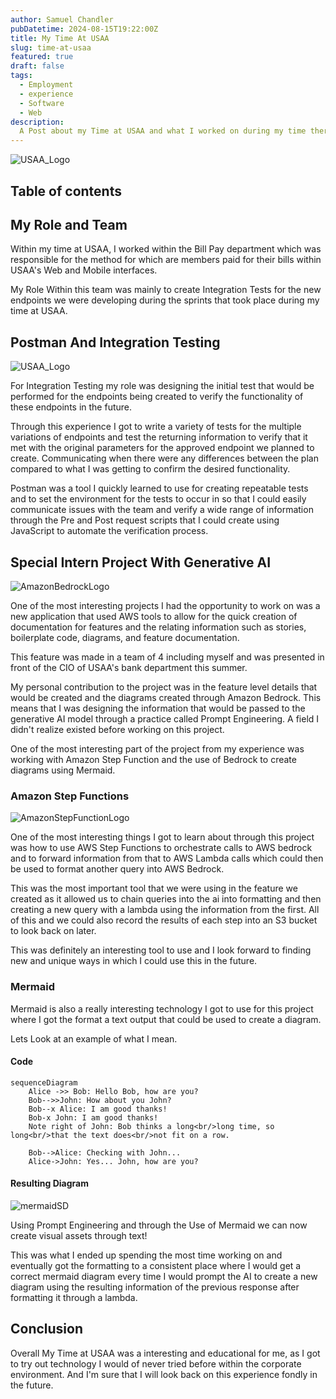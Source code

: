 ```yaml
---
author: Samuel Chandler
pubDatetime: 2024-08-15T19:22:00Z
title: My Time At USAA 
slug: time-at-usaa
featured: true
draft: false
tags:
  - Employment
  - experience
  - Software
  - Web
description:
  A Post about my Time at USAA and what I worked on during my time there.
---
```


![USAA_Logo](assets/images/USAA-logo.png)

## Table of contents

## My Role and Team
Within my time at USAA, I worked within the Bill Pay department which was responsible for the method for which are members paid for their bills within USAA's Web and Mobile interfaces. 

My Role Within this team was mainly to create Integration Tests for the new endpoints we were developing during the sprints that took place during my time at USAA.

## Postman And Integration Testing 

![USAA_Logo](assets/images/Postman-Logo.png)

For Integration Testing my role was designing the initial test that would be performed for the endpoints being created to verify the functionality of these endpoints in the future. 

Through this experience I got to write a variety of tests for the multiple variations of endpoints and test the returning information to verify that it met with the original parameters for the approved endpoint we planned to create. Communicating when there were any differences between the plan compared to what I was getting to confirm the desired functionality. 

Postman was a tool I quickly learned to use for creating repeatable tests and to set the environment for the tests to occur in so that I could easily communicate issues with the team and verify a wide range of information through the Pre and Post request scripts that I could create using JavaScript to automate the verification process.

## Special Intern Project With Generative AI 

![AmazonBedrockLogo](assets/images/AmazonBedrockLogo.webp)

One of the most interesting projects I had the opportunity to work on was a new application that used AWS tools to allow for the quick creation of documentation for features and the relating information such as stories, boilerplate code, diagrams, and feature documentation. 

This feature was made in a team of 4 including myself and was presented in front of the CIO of USAA's bank department this summer.

My personal contribution to the project was in the feature level details that would be created and the diagrams created through Amazon Bedrock. This means that I was  designing the information that would be passed to the generative AI model through a practice called Prompt Engineering. A field I didn't realize existed before working on this project. 

One of the most interesting part of the project from my experience was working with Amazon Step Function and the use of Bedrock to create diagrams using Mermaid.

### Amazon Step Functions
![AmazonStepFunctionLogo](assets/images/StepFunctionLogo.jpg)

One of the most interesting things I got to learn about through this project was how to use AWS Step Functions to orchestrate calls to AWS bedrock and to forward information from that to AWS Lambda calls which could then be used to format another query into AWS Bedrock. 

This was the most important tool that we were using in the feature we created as it allowed us to chain queries into the ai into formatting and then creating a new query with a lambda using the information from the first. All of this and we could also record the results of each step into an S3 bucket to look back on later.  

This was definitely an interesting tool to use and I look forward to finding new and unique ways in which I could use this in the future. 

### Mermaid

Mermaid is also a really interesting technology I got to use for this project where I got the format a text output that could be used to create a diagram. 

Lets Look at an example of what I mean. 
#### Code
```
sequenceDiagram
    Alice ->> Bob: Hello Bob, how are you?
    Bob-->>John: How about you John?
    Bob--x Alice: I am good thanks!
    Bob-x John: I am good thanks!
    Note right of John: Bob thinks a long<br/>long time, so long<br/>that the text does<br/>not fit on a row.

    Bob-->Alice: Checking with John...
    Alice->John: Yes... John, how are you?
```

#### Resulting Diagram
![mermaidSD](assets/images/MermaidResult.png)

Using Prompt Engineering and through the Use of Mermaid we can now create visual assets through text! 

This was what I ended up spending the most time working on and eventually got the formatting to a consistent place where I would get a correct mermaid diagram every time I would prompt the AI to create a new diagram using the resulting information of the previous response after formatting it through a lambda. 

## Conclusion 
Overall My Time at USAA was a interesting and educational for me, as I got to try out technology I would of never tried before within the corporate environment. And I'm sure that I will look back on this experience fondly in the future.